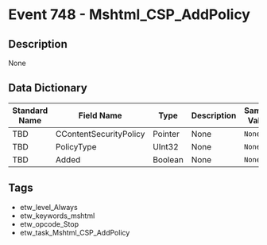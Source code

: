 # Event 748 - Mshtml_CSP_AddPolicy

## Description
None

## Data Dictionary
|Standard Name|Field Name|Type|Description|Sample Value|
|---|---|---|---|---|
|TBD|CContentSecurityPolicy|Pointer|None|`None`|
|TBD|PolicyType|UInt32|None|`None`|
|TBD|Added|Boolean|None|`None`|

## Tags
* etw_level_Always
* etw_keywords_mshtml
* etw_opcode_Stop
* etw_task_Mshtml_CSP_AddPolicy